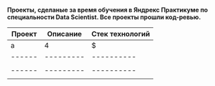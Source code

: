 **Проекты, сделаные за время обучения в Яндрекс Практикуме по специальности Data Scientist. Все проекты прошли код-ревью.**


Проект | Описание | Стек технологий
------ | ---------|----------
a      | 4        | $
------ | ---------|----------
       |          |  
------ | ---------|----------
       |          |  
